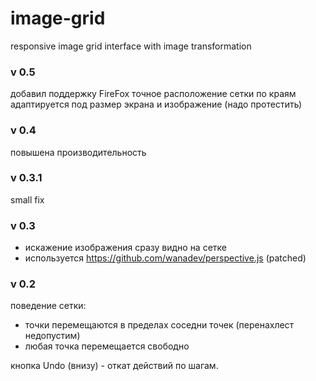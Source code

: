 # image-grid
responsive image grid interface with image transformation

### v 0.5
добавил поддержку FireFox
точное расположение сетки по краям
адаптируется под размер экрана и изображение (надо протестить)

### v 0.4
повышена производительность

### v 0.3.1
small fix

### v 0.3
- искажение изображения сразу видно на сетке
- используется https://github.com/wanadev/perspective.js (patched)

### v 0.2
поведение сетки: 
- точки перемещаются в пределах соседни точек (перенахлест недопустим)
- любая точка перемещается свободно

кнопка Undo (внизу) - откат действий по шагам. 





